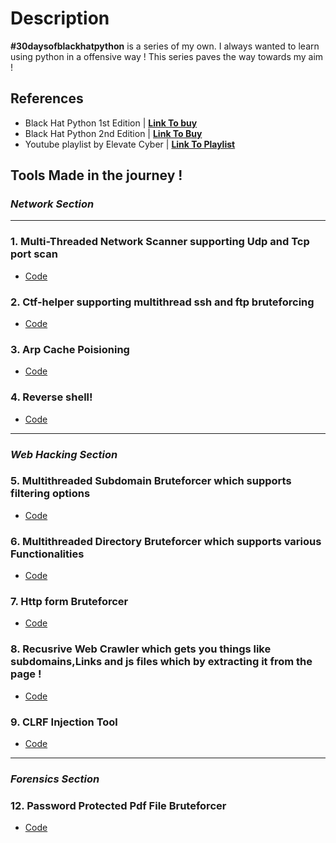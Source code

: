 # Description

**#30daysofblackhatpython** is a series of my own. I always wanted to learn using python in a offensive way ! This series paves the way towards my aim !

## References

- Black Hat Python 1st Edition | **[Link To buy](https://www.amazon.in/Black-Hat-Python-Justin-Seitz/dp/1593275900)**
- Black Hat Python 2nd Edition | **[Link To Buy](https://www.amazon.in/Black-Hat-Python-2nd-Programming/dp/1718501129)**
- Youtube playlist by Elevate Cyber | **[Link To Playlist ](https://youtube.com/playlist?list=PLk6vOUIjcauWAzYx5zn5JTnDL9R-Osk_H)**

## Tools Made in the journey !

### _Network Section_

---

### 1. Multi-Threaded Network Scanner supporting Udp and Tcp port scan

- [Code](https://raw.githubusercontent.com/calc1f4r/30-days-of-black-hat-python/master/Black_Hat_Python/Day%2001/networkscanner.py)

### 2. Ctf-helper supporting multithread ssh and ftp bruteforcing

- [Code](https://github.com/calc1f4r/30-days-of-black-hat-python/tree/master/Black_Hat_Python/Day%2003)

### 3. Arp Cache Poisioning

- [Code](https://github.com/calc1f4r/30-days-of-black-hat-python/tree/master/Black_Hat_Python/Day%2004)

### 4. Reverse shell!

- [Code](https://github.com/calc1f4r/30-days-of-black-hat-python/tree/master/Black_Hat_Python/Day%2007)

---

### _Web Hacking Section_

### 5. Multithreaded Subdomain Bruteforcer which supports filtering options

- [Code](https://github.com/calc1f4r/30-days-of-black-hat-python/tree/master/Black_Hat_Python/Day%2008)

### 6. Multithreaded Directory Bruteforcer which supports various Functionalities

- [Code](https://github.com/calc1f4r/30-days-of-black-hat-python/tree/master/Black_Hat_Python/Day%2009)

### 7. Http form Bruteforcer

- [Code](https://github.com/calc1f4r/30-days-of-black-hat-python/tree/master/Black_Hat_Python/Day%2010)

### 8. Recusrive Web Crawler which gets you things like subdomains,Links and js files which by extracting it from the page !

- [Code](https://github.com/calc1f4r/30-days-of-black-hat-python/tree/master/Black_Hat_Python/Day%2011)

### 9. CLRF Injection Tool

- [Code](https://github.com/calc1f4r/30-days-of-black-hat-python/tree/master/Black_Hat_Python/Day%2012)

---

### _Forensics Section_

### 12. Password Protected Pdf File Bruteforcer

- [Code](https://github.com/calc1f4r/30-days-of-black-hat-python/tree/master/Black_Hat_Python/Day%2015)
